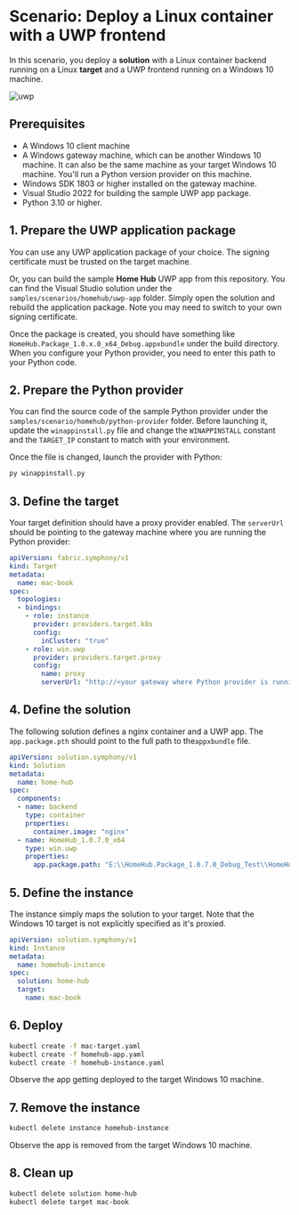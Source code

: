# Scenario: Deploy a Linux container with a UWP frontend

In this scenario, you deploy a **solution** with a Linux container backend running on a Linux **target** and a UWP frontend running on a Windows 10 machine.

![uwp](../images/uwp.png)

## Prerequisites

* A Windows 10 client machine
* A Windows gateway machine, which can be another Windows 10 machine. It can also be the same machine as your target Windows 10 machine. You'll run a Python version provider on this machine.
* Windows SDK 1803 or higher installed on the gateway machine.
* Visual Studio 2022 for building the sample UWP app package.
* Python 3.10 or higher.

## 1. Prepare the UWP application package

You can use any UWP application package of your choice. The signing certificate must be trusted on the target machine.

Or, you can build the sample **Home Hub** UWP app from this repository. You can find the Visual Studio solution under the `samples/scenarios/homehub/uwp-app` folder. Simply open the solution and rebuild the application package. Note you may need to switch to your own signing certificate.

Once the package is created, you should have something like `HomeHub.Package_1.0.x.0_x64_Debug.appxbundle` under the build directory. When you configure your Python provider, you need to enter this path to your Python code.

## 2. Prepare the Python provider

You can find the source code of the sample Python provider under the `samples/scenario/homehub/python-provider` folder. Before launching it, update the `winappinstall.py` file and change the `WINAPPINSTALL` constant and the `TARGET_IP` constant to match with your environment.

Once the file is changed, launch the provider with Python:

```cmd
py winappinstall.py
```

## 3. Define the target

Your target definition should have a proxy provider enabled. The `serverUrl` should be pointing to the gateway machine where you are running the Python provider:

```yaml
apiVersion: fabric.symphony/v1
kind: Target
metadata:
  name: mac-book
spec:
  topologies:
  - bindings:
    - role: instance
      provider: providers.target.k8s
      config:
        inCluster: "true"
    - role: win.uwp
      provider: providers.target.proxy
      config:
        name: proxy
        serverUrl: "http://<your gateway where Python provider is running>:8090/"
```

## 4. Define the solution

The following solution defines a nginx container and a UWP app. The `app.package.pth` should point to the full path to the`appxbundle` file.

```yaml
apiVersion: solution.symphony/v1
kind: Solution
metadata:
  name: home-hub
spec:
  components:
  - name: backend
    type: container
    properties:
      container.image: "nginx"
  - name: HomeHub_1.0.7.0_x64
    type: win.uwp
    properties:
      app.package.path: "E:\\HomeHub.Package_1.0.7.0_Debug_Test\\HomeHub.Package_1.0.7.0_x64_Debug.appxbundle"
```

## 5. Define the instance

The instance simply maps the solution to your target. Note that the Windows 10 target is not explicitly specified as it's proxied.

```yaml
apiVersion: solution.symphony/v1
kind: Instance
metadata:
  name: homehub-instance
spec:
  solution: home-hub
  target:
    name: mac-book
```

## 6. Deploy

```bash
kubectl create -f mac-target.yaml
kubectl create -f homehub-app.yaml
kubectl create -f homehub-instance.yaml
```

Observe the app getting deployed to the target Windows 10 machine.

## 7. Remove the instance

```bash
kubectl delete instance homehub-instance
```

Observe the app is removed from the target Windows 10 machine.

## 8. Clean up

```bash
kubectl delete solution home-hub
kubectl delete target mac-book
```